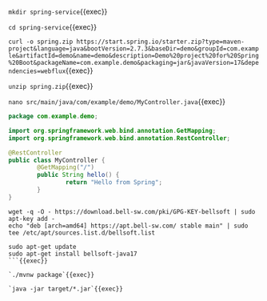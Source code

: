 `mkdir spring-service`{{exec}}

`cd spring-service`{{exec}}

`curl -o spring.zip https://start.spring.io/starter.zip?type=maven-project&language=java&bootVersion=2.7.3&baseDir=demo&groupId=com.example&artifactId=demo&name=demo&description=Demo%20project%20for%20Spring%20Boot&packageName=com.example.demo&packaging=jar&javaVersion=17&dependencies=webflux`{{exec}}

`unzip spring.zip`{{exec}}

`nano src/main/java/com/example/demo/MyController.java`{{exec}}

```java
package com.example.demo;

import org.springframework.web.bind.annotation.GetMapping;
import org.springframework.web.bind.annotation.RestController;

@RestController
public class MyController {
        @GetMapping("/")
        public String hello() {
                return "Hello from Spring";
        }
}
```

```shell
wget -q -O - https://download.bell-sw.com/pki/GPG-KEY-bellsoft | sudo apt-key add -
echo "deb [arch=amd64] https://apt.bell-sw.com/ stable main" | sudo tee /etc/apt/sources.list.d/bellsoft.list
```

```shell
sudo apt-get update
sudo apt-get install bellsoft-java17
```{{exec}}

`./mvnw package`{{exec}}

`java -jar target/*.jar`{{exec}}

